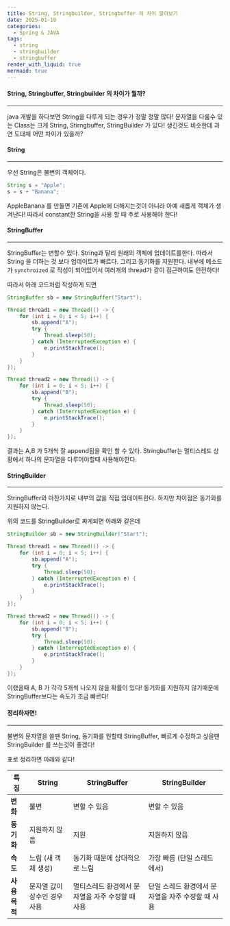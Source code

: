 ```yaml
---
title: String, Stringbuilder, Stringbuffer 의 차이 알아보기
date: 2025-01-10
categories:
  - Spring & JAVA
tags:
  - string
  - stringbuilder
  - stringbuffer
render_with_liquid: true
mermaid: true
---
```

#### String, Stringbuffer, Stringbuilder 의 차이가 뭘까?
---
java 개발을 하다보면 String을 다루게 되는 경우가 정말 정말 많다! 문자열을 다룰수 있는 Class는 크게 String, Stirngbuffer, StringBuilder 가 있다! 생긴것도 비슷한데 과연 도대체 어떤 차이가 있을까?

#### String
---
우선 String은 불변의 객체이다. 
```java
String s = "Apple";
s = s + "Banana";
```
AppleBanana 를 만들면 기존에 Apple에 더해지는것이 아니라 아예 새롭게 객체가 생겨난다!
따라서 constant한 String을 사용 할 때 주로 사용해야 한다!


#### StringBuffer
---
StringBuffer는 변할수 있다. String과 달리 원래의 객체에 업데이트를한다. 따라서 String 을 더하는 것 보다 업데이트가 빠르다.
그리고 동기화를 지원한다. 내부에 메소드가 `synchroized` 로 작성이 되어있어서 여러개의 thread가 같이 접근하여도 안전하다!

따라서 아래 코드처럼 작성하게 되면 
```java
StringBuffer sb = new StringBuffer("Start");

Thread thread1 = new Thread(() -> {
	for (int i = 0; i < 5; i++) {
		sb.append("A");
		try {
			Thread.sleep(50); 
		} catch (InterruptedException e) {
			e.printStackTrace();
		}
	}
});

Thread thread2 = new Thread(() -> {
	for (int i = 0; i < 5; i++) {
		sb.append("B");
		try {
			Thread.sleep(50);
		} catch (InterruptedException e) {
			e.printStackTrace();
		}
	}
});
```

결과는 A,B 가 5개씩 잘 append됨을 확인 할 수 있다.
Stringbuffer는 멀티스레드 상황에서 하나의 문자열을 다루어야할때 사용해야한다.

#### StringBuilder
---
StringBuffer와 마찬가지로 내부의 값을 직접 업데이트한다. 하지만 차이점은 동기화를 지원하지 않는다.

위의 코드를 StringBuilder로 짜게되면 아래와 같은데
```java
StringBuilder sb = new StringBuilder("Start");

Thread thread1 = new Thread(() -> {
	for (int i = 0; i < 5; i++) {
		sb.append("A");
		try {
			Thread.sleep(50); 
		} catch (InterruptedException e) {
			e.printStackTrace();
		}
	}
});

Thread thread2 = new Thread(() -> {
	for (int i = 0; i < 5; i++) {
		sb.append("B");
		try {
			Thread.sleep(50);
		} catch (InterruptedException e) {
			e.printStackTrace();
		}
	}
});
```

이랬을때 A, B 가 각각 5개씩 나오지 않을 확률이 있다!
동기화를 지원하지 않기때문에 StringBuffer보다는 속도가 조금 빠르다!

#### 정리하자면!
---
불변의 문자열을 쓸땐 String, 동기화를 원할때 StringBuffer, 빠르게 수정하고 싶을땐 StringBuilder 를 쓰는것이 좋겠다!

표로 정리하면 아래와 같다!

| **특징**    | **String**       | **StringBuffer**            | **StringBuilder**            |
| --------- | ---------------- | --------------------------- | ---------------------------- |
| **변화**    | 불변               | 변할 수 있음                     | 변할 수 있음                      |
| **동기화**   | 지원하지 않음          | 지원                          | 지원하지 않음                      |
| **속도**    | 느림 (새 객체 생성)     | 동기화 때문에 상대적으로 느림            | 가장 빠름 (단일 스레드에서)             |
| **사용 목적** | 문자열 값이 상수인 경우 사용 | 멀티스레드 환경에서 문자열을 자주 수정할 때 사용 | 단일 스레드 환경에서 문자열을 자주 수정할 때 사용 |

